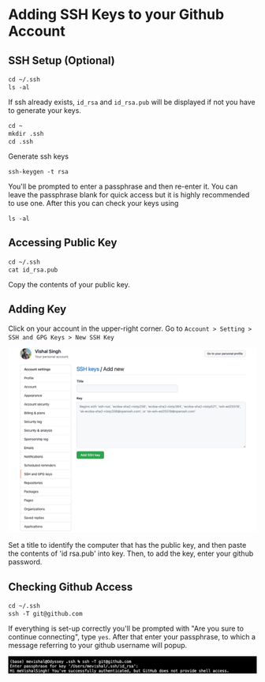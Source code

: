 # Adding SSH Keys to your Github Account

## SSH Setup (Optional)
```
cd ~/.ssh
ls -al
```
If ssh already exists, `id_rsa` and `id_rsa.pub` will be displayed if not you have to generate your keys.

```
cd ~
mkdir .ssh
cd .ssh
```
Generate ssh keys

```
ssh-keygen -t rsa
```

You'll be prompted to enter a passphrase and then re-enter it. You can leave the passphrase blank for quick access but it is highly recommended to use one. After this you can check your keys using

```
ls -al
```


## Accessing Public Key
```
cd ~/.ssh
cat id_rsa.pub
```
Copy the contents of your public key.

## Adding Key
Click on your account in the upper-right corner. Go to `Account > Setting > SSH and GPG Keys > New SSH Key` <br>

<img src="./.assets/new_SSH_keys.jpg" alt="sample" width="600"/>

Set a title to identify the computer that has the public key, and then paste the contents of 'id rsa.pub' into key. Then, to add the key, enter your github password.

## Checking Github Access
```
cd ~/.ssh
ssh -T git@github.com
```

If everything is set-up correctly you'll be prompted with "Are you sure to continue connecting", type `yes`. After that enter your passphrase, to which a message referring to your github username will popup.

<img src="./.assets/check.jpg" alt="check" width="700"/>
